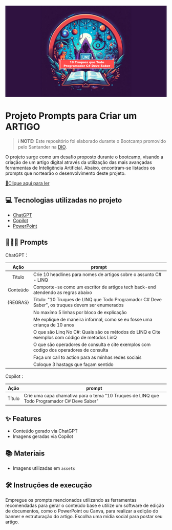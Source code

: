

<p align="center">
<img 
    src="./assets/banner.png"
/>
</p>

# Projeto Prompts para Criar um ARTIGO


 > ℹ️ **NOTE:** Este repositório foi elaborado durante o Bootcamp promovido pelo Santander na [DIO](https://dio.me).

O projeto surge como um desafio proposto durante o bootcamp, visando a criação de um artigo digital através da utilização das mais avançadas ferramentas de Inteligência Artificial. Abaixo, encontram-se listados os prompts que nortearão o desenvolvimento deste projeto.

<a href="https://www.dio.me/articles/10-truques-de-linq-que-todo-programador-c-deve-saber" title="View PDF now"> 📕Clique aqui para ler</a>

## 💻 Tecnologias utilizadas no projeto

- [ChatGPT](https://chat.openai.com/) 
- [Copilot](https://copilot.microsoft.com/)
- [PowerPoint](https://www.microsoft.com/en/microsoft-365/powerpoint)

## 🧙🏻‍♀️ Prompts 


ChatGPT：

|   Ação   | prompt                                                                                                                                                                                                                                                                         |
| :------: | ------------------------------------------------------------------------------------------------------------------------------------------------------------------------------------------------------------------------------------------------------------------------------ |
|  Título  | Crie 10 headlines para nomes de artigos sobre o assunto C# - LINQ    
| Conteúdo | Comporte-se como um escritor de artigos tech back-end atendendo as regras abaixo
| {REGRAS} | Titulo: "10 Truques de LINQ que Todo Programador C# Deve Saber", os truques devem ser enumerados
||No maxímo 5 linhas por bloco de explicação
||Me explique de maneira informal, como se eu fosse uma criança de 10 anos
||O que são Linq No C#: Quais são os métodos do LINQ e Cite exemplos com código de metodos LinQ
||O que são operadores de consulta e cite exemplos com codigo dos operadores de consulta
||Faça um call to action para as minhas redes sociais
||Coloque 3 hastags que façam sentido |


Copilot：

|  Ação  | prompt                                                                                 |
| :----: | -------------------------------------------------------------------------------------- |
| Título | Crie uma capa chamativa para o tema "10 Truques de LINQ que Todo Programador C# Deve Saber" |

## ✨ Features

- Conteúdo gerado via ChatGPT
- Imagens geradas via Copilot

## 📚 Materiais

- Imagens utilizadas em `assets`

## 🛠️ Instruções de execução

Empregue os prompts mencionados utilizando as ferramentas recomendadas para gerar o conteúdo base e utilize um software de edição de documentos, como o PowerPoint ou Canva, para realizar a edição do banner e estruturação do artigo. 
Escolha uma mídia social para postar seu artigo.




